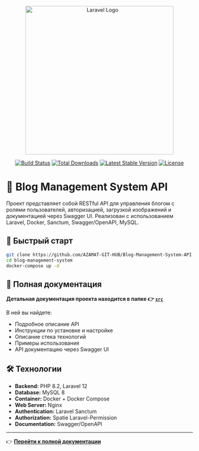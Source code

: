 <p align="center"><a href="https://laravel.com" target="_blank"><img src="https://raw.githubusercontent.com/laravel/art/master/logo-lockup/5%20SVG/2%20CMYK/1%20Full%20Color/laravel-logolockup-cmyk-red.svg" width="400" alt="Laravel Logo"></a></p>

<p align="center">
<a href="https://github.com/laravel/framework/actions"><img src="https://github.com/laravel/framework/workflows/tests/badge.svg" alt="Build Status"></a>
<a href="https://packagist.org/packages/laravel/framework"><img src="https://img.shields.io/packagist/dt/laravel/framework" alt="Total Downloads"></a>
<a href="https://packagist.org/packages/laravel/framework"><img src="https://img.shields.io/packagist/v/laravel/framework" alt="Latest Stable Version"></a>
<a href="https://packagist.org/packages/laravel/framework"><img src="https://img.shields.io/packagist/l/laravel/framework" alt="License"></a>
</p>

# 📘 Blog Management System API

Проект представляет собой RESTful API для управления блогом с ролями пользователей, авторизацией, загрузкой изображений и документацией через Swagger UI. Реализован с использованием Laravel, Docker, Sanctum, Swagger/OpenAPI, MySQL.

## 🚀 Быстрый старт

```bash
git clone https://github.com/AZAMAT-GIT-HUB/Blog-Management-System-API.git
cd blog-management-system
docker-compose up -d
```

## 📖 Полная документация

**Детальная документация проекта находится в папке 👉 [`src`](./src/README.md)**

В ней вы найдете:
- Подробное описание API
- Инструкции по установке и настройке
- Описание стека технологий
- Примеры использования
- API документацию через Swagger UI

## 🛠 Технологии

- **Backend:** PHP 8.2, Laravel 12
- **Database:** MySQL 8
- **Container:** Docker + Docker Compose
- **Web Server:** Nginx
- **Authentication:** Laravel Sanctum
- **Authorization:** Spatie Laravel-Permission
- **Documentation:** Swagger/OpenAPI

---

👉 **[Перейти к полной документации](./src/README.md)**
